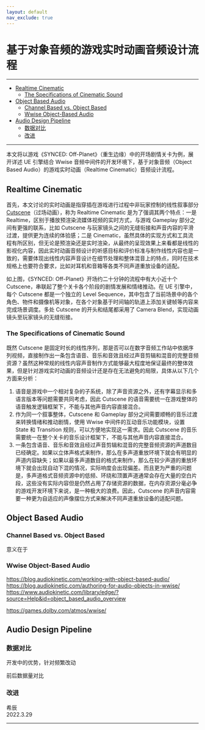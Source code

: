 ```yaml
---
layout: default
nav_exclude: true
---
```


# 基于对象音频的游戏实时动画音频设计流程

***

<!-- Start Document Outline -->

* [Realtime Cinematic](#realtime-cinematic)
	* [The Specifications of Cinematic Sound](#the-specifications-of-cinematic-sound)
* [Object Based Audio](#object-based-audio)
	* [Channel Based vs. Object Based](#channel-based-vs-object-based)
	* [Wwise Object-Based Audio](#wwise-object-based-audio)
* [Audio Design Pipeline](#audio-design-pipeline)
	* [数据对比](#数据对比)
	* [改进](#改进)

<!-- End Document Outline -->

***

本文将以游戏《SYNCED: Off-Planet》（重生边缘）中的开场剧情关卡为例，展开详述 UE 引擎结合 Wwise 音频中间件的开发环境下，基于对象音频（Object Based Audio）的游戏实时动画（Realtime Cinematic）音频设计流程。

## Realtime Cinematic

首先，本文讨论的实时动画是指穿插在游戏进行过程中非玩家控制的线性叙事部分 [Cutscene](https://en.wikipedia.org/wiki/Cutscene)（过场动画），称为 Realtime Cinematic 是为了强调其两个特点：一是 Realtime，区别于播放预渲染流媒体视频的实时方式，与游戏 Gameplay 部分之间有更强的联系，比如 Cutscene 与玩家镜头之间的无缝衔接和声音内容的平滑过渡，提供更为连续的体验感；二是 Cinematic，虽然具体的实现方式和工具流程有所区别，但无论是预渲染还是实时渲染，从最终的呈现效果上来看都是线性的影视化内容，因此实时动画音频设计的听感目标和评价标准与制作线性内容也是一致的，需要体现出线性内容声音设计在细节处理和整体混音上的特点，同时在技术规格上也要符合要求，比如对耳机和音箱等各类不同声道重放设备的适配。


如上图，《SYNCED: Off-Planet》开场约二十分钟的流程中有大小近十个 Cutscene，串联起了整个关卡各个阶段的剧情发展和情绪推动。在 UE 引擎中，每个 Cutscene 都是一个独立的 Level Sequence，其中包含了当前场景中的各个角色、物件和摄像机等对象，在各个对象基于时间轴的轨道上添加关键帧等内容来完成场景调度。多处 Cutscene 的开头和结尾都采用了 Camera Blend，实现动画镜头至玩家镜头的无缝衔接。

### The Specifications of Cinematic Sound

既然 Cutscene 是固定时长的线性序列，那是否可以在数字音频工作站中依据序列视频，直接制作出一条包含语音、音乐和音效且经过声音剪辑和混音的完整音频资源？虽然这种常规的线性内容声音制作方式能够最大程度地保证最终的整体效果，但是针对游戏实时动画的音频设计还是存在无法避免的局限，具体从以下几个方面来分析：

1. 语音是游戏中一个相对复杂的子系统，除了声音资源之外，还有字幕显示和多语言版本等问题需要共同考虑，因此 Cutscene 的语音需要统一在游戏整体的语音触发逻辑框架下，不能与其他声音内容直接混合。
1. 作为同一个叙事整体，Cutscene 和 Gameplay 部分之间需要顺畅的音乐过渡来转换情绪和推动剧情，使用 Wwise 中间件的互动音乐功能模块，设置 State 和 Transition 规则，可以方便地实现这一需求。因此 Cutscene 的音乐需要统一在整个关卡的音乐设计框架下，不能与其他声音内容直接混合。
1. 一条包含语音、音乐和音效且经过声音剪辑和混音的完整音频资源的声道数目已经确定。如果以立体声格式来制作，那么在多声道重放环境下就会有明显的声道内容缺失；如果以最多声道数目的格式来制作，那么在较少声道的重放环境下就会出现自动下混的情况，实际响度会出现偏差。而且更为严重的问题是，多声道格式音频资源中的低频、环绕和顶置声道通常会存在大量的空白片段，这些没有实际内容但是仍然占用了存储资源的数据，在内存资源分毫必争的游戏开发环境下来说，是一种极大的浪费。因此，Cutscene 的声音内容需要一种更为自适应的声像摆位方式来解决不同声道重放设备的适配问题。

## Object Based Audio

### Channel Based vs. Object Based

意义在于

### Wwise Object-Based Audio

https://blog.audiokinetic.com/working-with-object-based-audio/
https://blog.audiokinetic.com/authoring-for-audio-objects-in-wwise/
https://www.audiokinetic.com/library/edge/?source=Help&id=object_based_audio_overview

https://games.dolby.com/atmos/wwise/

## Audio Design Pipeline

### 数据对比

开发中的优势，针对频繁改动

前后数据量对比

### 改进

希辰  
2022.3.29

***